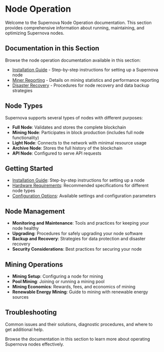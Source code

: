 # Node Operation

Welcome to the Supernova Node Operation documentation. This section provides comprehensive information about running, maintaining, and optimizing Supernova nodes.

## Documentation in this Section

Browse the node operation documentation available in this section:

- [Installation Guide](/docs/node-operation/installation-guide) - Step-by-step instructions for setting up a Supernova node
- [Miner Reporting](/docs/node-operation/miner-reporting) - Details on mining statistics and performance reporting
- [Disaster Recovery](/docs/node-operation/disaster-recovery) - Procedures for node recovery and data backup strategies

## Node Types

Supernova supports several types of nodes with different purposes:

- **Full Node**: Validates and stores the complete blockchain
- **Mining Node**: Participates in block production (includes full node functionality)
- **Light Node**: Connects to the network with minimal resource usage
- **Archive Node**: Stores the full history of the blockchain
- **API Node**: Configured to serve API requests

## Getting Started

- [Installation Guide](/docs/node-operation/installation-guide): Step-by-step instructions for setting up a node
- [Hardware Requirements](/docs/node-operation/hardware-requirements): Recommended specifications for different node types
- [Configuration Options](/docs/node-operation/configuration): Available settings and configuration parameters

## Node Management

- **Monitoring and Maintenance**: Tools and practices for keeping your node healthy
- **Upgrading**: Procedures for safely upgrading your node software
- **Backup and Recovery**: Strategies for data protection and disaster recovery
- **Security Considerations**: Best practices for securing your node

## Mining Operations

- **Mining Setup**: Configuring a node for mining
- **Pool Mining**: Joining or running a mining pool
- **Mining Economics**: Rewards, fees, and economics of mining
- **Renewable Energy Mining**: Guide to mining with renewable energy sources

## Troubleshooting

Common issues and their solutions, diagnostic procedures, and where to get additional help.

Browse the documentation in this section to learn more about operating Supernova nodes effectively. 
